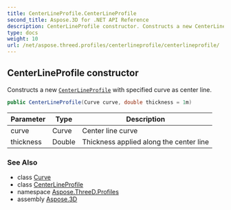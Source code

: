 ```yaml
---
title: CenterLineProfile.CenterLineProfile
second_title: Aspose.3D for .NET API Reference
description: CenterLineProfile constructor. Constructs a new CenterLineProfile with specified curve as center line
type: docs
weight: 10
url: /net/aspose.threed.profiles/centerlineprofile/centerlineprofile/
---
```

## CenterLineProfile constructor

Constructs a new [`CenterLineProfile`](../) with specified curve as center line.

```csharp
public CenterLineProfile(Curve curve, double thickness = 1m)
```

| Parameter | Type | Description |
| --- | --- | --- |
| curve | Curve | Center line curve |
| thickness | Double | Thickness applied along the center line |

### See Also

* class [Curve](../../../aspose.threed.entities/curve/)
* class [CenterLineProfile](../)
* namespace [Aspose.ThreeD.Profiles](../../../aspose.threed.profiles/)
* assembly [Aspose.3D](../../../)


